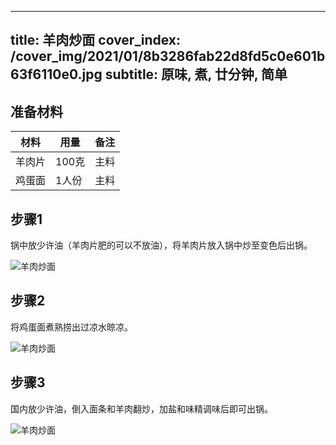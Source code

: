 
---
title: 羊肉炒面
cover_index: /cover_img/2021/01/8b3286fab22d8fd5c0e601b63f6110e0.jpg
subtitle: 原味, 煮, 廿分钟, 简单
---

## 准备材料

| 材料     | 用量 | 备注|
| ------- | ----- | --- |
| 羊肉片 | 100克| 主料 |
| 鸡蛋面 | 1人份| 主料 |

## 步骤1

锅中放少许油（羊肉片肥的可以不放油），将羊肉片放入锅中炒至变色后出锅。

![羊肉炒面](https://i8.meishichina.com/attachment/recipe/201010/201010100043306.JPG?x-oss-process=style/p320) 

## 步骤2

将鸡蛋面煮熟捞出过凉水晾凉。

![羊肉炒面](https://i8.meishichina.com/attachment/recipe/201010/201010100043500.JPG?x-oss-process=style/p320) 

## 步骤3

国内放少许油，倒入面条和羊肉翻炒，加盐和味精调味后即可出锅。

![羊肉炒面](https://i8.meishichina.com/attachment/recipe/201010/201010100044070.JPG?x-oss-process=style/p320) 

